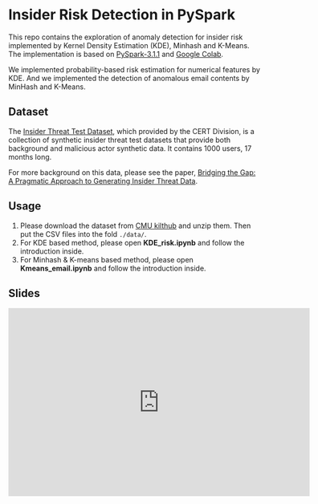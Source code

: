 # Insider Risk Detection in PySpark

This repo contains the exploration of anomaly detection for insider risk implemented by Kernel Density Estimation (KDE), Minhash and K-Means. The implementation is based on [PySpark-3.1.1](https://spark.apache.org/docs/latest/api/python/index.html) and [Google Colab](https://colab.research.google.com/notebooks/intro.ipynb).

We implemented probability-based risk estimation for numerical features by KDE. And we implemented the detection of anomalous email contents by MinHash and K-Means.

## Dataset

The [Insider Threat Test Dataset](https://resources.sei.cmu.edu/library/asset-view.cfm?assetid=508099), which provided by the CERT Division, is a collection of synthetic insider threat test datasets that provide both background and malicious actor synthetic data. It contains 1000 users, 17 months long.

For more background on this data, please see the paper, [Bridging the Gap: A Pragmatic Approach to Generating Insider Threat Data](https://ieeexplore.ieee.org/document/6565236). 

## Usage

1. Please download the dataset from [CMU kilthub](https://kilthub.cmu.edu/articles/dataset/Insider_Threat_Test_Dataset/12841247/1) and unzip them. Then put the CSV files into the fold `./data/`.
2. For KDE based method, please open **KDE_risk.ipynb** and follow the introduction inside.
3. For Minhash & K-means based method, please open **Kmeans_email.ipynb** and follow the introduction inside.

## Slides

<iframe src="https://docs.google.com/presentation/d/e/2PACX-1vQpM6r0ceX0JHLRIMmWCPStaNePgpTvDf0UofcL4Q63uB7_DGbWQ8Go1QH0IPgOYqSNFU2GY72P7JCH/embed?start=false&loop=false&delayms=3000" frameborder="0" width="600" height="375" allowfullscreen="true" mozallowfullscreen="true" webkitallowfullscreen="true"></iframe>